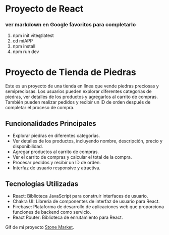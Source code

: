 # Proyecto de React

### ver markdown en Google favoritos para completarlo

1. npm init vite@latest
1. cd miAPP
1. npm install
1. npm run dev

# Proyecto de Tienda de Piedras

Este es un proyecto de una tienda en línea que vende piedras preciosas y semipreciosas. Los usuarios pueden explorar diferentes categorías de piedras, ver detalles de los productos y agregarlos al carrito de compras. También pueden realizar pedidos y recibir un ID de orden después de completar el proceso de compra.

## Funcionalidades Principales

- Explorar piedras en diferentes categorías.
- Ver detalles de los productos, incluyendo nombre, descripción, precio y disponibilidad.
- Agregar productos al carrito de compras.
- Ver el carrito de compras y calcular el total de la compra.
- Procesar pedidos y recibir un ID de orden.
- Interfaz de usuario responsive y atractiva.

## Tecnologías Utilizadas

- React: Biblioteca JavaScript para construir interfaces de usuario.
- Chakra UI: Librería de componentes de interfaz de usuario para React.
- Firebase: Plataforma de desarrollo de aplicaciones web que proporciona funciones de backend como servicio.
- React Router: Biblioteca de enrutamiento para React.


Gif de mi proyecto [Stone Market](https://mandrillapp.com/track/click/30773215/loom.com?p=eyJzIjoiZWl5S3gzV09rcUdhMDdBMnJvSklMaHlqdmgwIiwidiI6MSwicCI6IntcInVcIjozMDc3MzIxNSxcInZcIjoxLFwidXJsXCI6XCJodHRwczpcXFwvXFxcL2xvb20uY29tXFxcL3NoYXJlXFxcLzUwYjVjMGFjNTMyMzQzNzNiNGZlOWQ2MTY4MDY3ODkzP3NvdXJjZV9lbWFpbD1sb29tLXZpZGVvLWZpcnN0LXZpZXctdXBkYXRlZFwiLFwiaWRcIjpcIjgxZWI1NWYxYWM3ZTQ2MmVhMzFkOGMwODk2YTZlYjhjXCIsXCJ1cmxfaWRzXCI6W1wiNGI4MGI5ZDFlZDdiZmQ1Y2ZjNWI4YTA4NmVhYTUyYWQ4ZGU0NGFjMVwiXX0ifQ).
